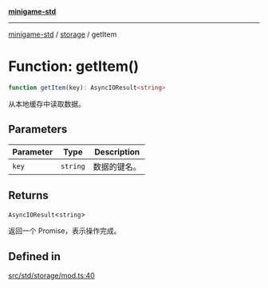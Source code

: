 [**minigame-std**](../../../README.md)

***

[minigame-std](../../../README.md) / [storage](../README.md) / getItem

# Function: getItem()

```ts
function getItem(key): AsyncIOResult<string>
```

从本地缓存中读取数据。

## Parameters

| Parameter | Type | Description |
| ------ | ------ | ------ |
| `key` | `string` | 数据的键名。 |

## Returns

`AsyncIOResult`\<`string`\>

返回一个 Promise，表示操作完成。

## Defined in

[src/std/storage/mod.ts:40](https://github.com/JiangJie/minigame-std/blob/eeac001add8ab13d21bab6e48cf53f07cd0a9aad/src/std/storage/mod.ts#L40)
